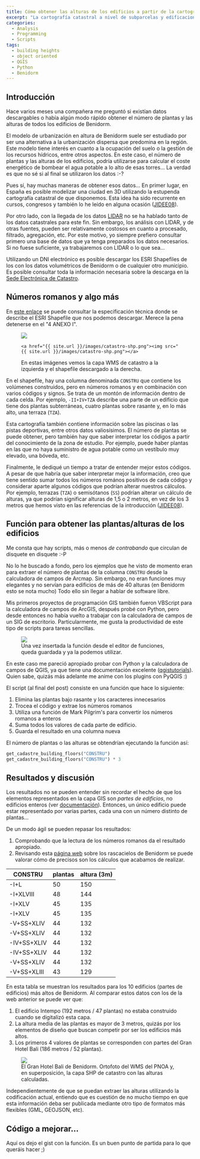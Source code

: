 ```yaml
---
title: Cómo obtener las alturas de los edificios a partir de la cartografía catastral
excerpt: "La cartografía catastral a nivel de subparcelas y edificaciones ha representado desde hace décadas la volumetría de las edificaciones mediante números romanos. Ésta es una propuesta de un algoritmo para saber cómo extraer esa información automáticamente."
categories:
  - Analysis
  - Programming
  - Scripts
tags:
  - building heights
  - object oriented
  - QGIS
  - Python
  - Benidorm
---
```


## Introducción

Hace varios meses una compañera me preguntó si existían datos descargables o había algún modo rápido obtener el número de plantas y las alturas de todos los edificios de Benidorm.

El modelo de urbanización en altura de Benidorm suele ser estudiado por ser una alternativa a la urbanización dispersa que predomina en la región. Este modelo tiene interés en cuanto a la ocupación del suelo o la gestión de los recursos hídricos, entre otros aspectos. En este caso, el número de plantas y las alturas de los edificios, podría utilizarse para calcular el coste energético de bombear el agua potable a lo alto de esas torres... La verdad es que no sé si al final se utilizaron los datos :-?

Pues sí, hay muchas maneras de obtener esos datos... En primer lugar, en España es posible modelizar una ciudad en 3D utilizando la estupenda cartografía catastral de que disponemos. Esta idea ha sido recurrente en cursos, congresos y también lo he leído en alguna ocasión ([JIDEE08](http://www.idee.es/resources/presentaciones/JIDEE08/ARTICULOS_JIDEE2008/Articulo76.pdf)).

Por otro lado, con la llegada de los datos [LIDAR](https://es.wikipedia.org/wiki/LIDAR) no se ha hablado tanto de los datos catastrales para este fin. Sin embargo, los análisis con LIDAR, y de otras fuentes, pueden ser relativamente costosos en cuanto a procesado, filtrado, agregación, etc. Por este motivo, yo siempre prefiero consultar primero una base de datos que ya tenga preparados los datos necesarios. Si no fuese suficiente, ya trabajaremos con LIDAR o lo que sea...

Utilizando un DNI electrónico es posible descargar los ESRI Shapefiles de los con los datos volumétricos de Benidorm o de cualquier otro municipio. Es posible consultar toda la información necesaria sobre la descarga en la [Sede Electrónica de Catastro](http://www.catastro.minhap.es/ayuda/lang/castellano/ayuda_descarga_shape.htm).


## Números romanos y algo más

En [este enlace](http://www.catastro.minhap.gob.es/ayuda/manual_descriptivo_shapefile.pdf) se puede consultar la especificación técnica donde se describe el ESRI Shapefile que nos podemos descargar. Merece la pena detenerse en el "4 ANEXO I".



<figure class="half">
    <a href="{{ site.url }}/images/catastro-pnoa-wms.png"><img src="{{ site.url }}/images/catastro-pnoa-wms.png"></a>

    <a href="{{ site.url }}/images/catastro-shp.png"><img src="{{ site.url }}/images/catastro-shp.png"></a>

<figcaption>En estas imágenes vemos la capa WMS de catastro a la izquierda y el shapefile descargado a la derecha.</figcaption>

</figure>


En el shapefile, hay una columna denominada `CONSTRU` que contiene los volúmenes construidos, pero en números romanos y en combinación con varios códigos y signos. Se trata de un montón de información dentro de cada celda. Por ejemplo, `-II+IV+TZA` describe una parte de un edificio que tiene dos plantas subterráneas, cuatro plantas sobre rasante y, en lo más alto, una terraza (`TZA`). 

Esta cartografía también contiene información sobre las piscinas o las pistas deportivas, entre otros datos valiosísimos. El número de plantas se puede obtener, pero también hay que saber interpretar los códigos a partir del conocimiento de la zona de estudio. Por ejemplo, puede haber plantas en las que no haya suministro de agua potable como un vestíbulo muy elevado, una bóveda, etc.


Finalmente, le dediqué un tiempo a tratar de entender mejor estos códigos. A pesar de que habría que saber interpretar mejor la información, creo que tiene sentido sumar todos los números romános positivos de cada código y considerar aparte algunos códigos que podrían alterar nuestros cálculos. Por ejemplo, terrazas (`TZA`) o semisótanos (`SS`) podrían alterar un cálculo de alturas, ya que podrían significar alturas de 1,5 o 2 metros, en vez de los 3 metros que hemos visto en las referencias de la introducción ([JIDEE08](http://www.idee.es/resources/presentaciones/JIDEE08/ARTICULOS_JIDEE2008/Articulo76.pdf)).


## Función para obtener las plantas/alturas de los edificios

Me consta que hay scripts, más o menos *de contrabando* que circulan de disquete en disquete :-P 

No lo he buscado a fondo, pero los ejemplos que he visto de momento eran para extraer el número de plantas de la columna `CONSTRU` desde la calculadora de campos de Arcmap. Sin embargo, no eran funciones muy elegantes y no servían para edificios de más de 40 alturas (en Benidorm esto se nota mucho) Todo ello sin llegar a hablar de software libre.

Mis primeros proyectos de programación GIS también fueron VBScript para la calculadora de campos de ArcGIS, después probé con Python, pero desde entonces no había vuelto a trabajar con la calculadora de campos de un SIG de escritorio. Particularmente, me gusta la productividad de este tipo de scripts para tareas sencillas.

<figure>
    <a href="{{ site.url }}/images/catastro-qgis-field-calculator.png"><img src="{{ site.url }}/images/catastro-qgis-field-calculator.png"></a>
<figcaption>Una vez insertada la función desde el editor de funciones, queda guardada y ya la podemos utilizar.</figcaption>
</figure>

En este caso me pareció apropiado probar con Python y la calculadora de campos de QGIS, ya que tiene una documentación excelente ([qgistutorials](http://www.qgistutorials.com/es/docs/custom_python_functions.html)). Quien sabe, quizás más adelante me anime con los plugins con PyQGIS :)

El script (al final del post) consiste en una función que hace lo siguiente:

1. Elimina las plantas bajo rasante y los caracteres innecesarios
2. Trocea el código y extrae los números romanos
3. Utiliza una función de Mark Pilgrim's para convertir los números romanos a enteros
4. Suma todos los valores de cada parte de edificio.
5. Guarda el resultado en una columna nueva


El número de plantas o las alturas se obtendrían ejecutando la función así:

```python
get_cadastre_building_floors("CONSTRU")
get_cadastre_building_floors("CONSTRU") * 3
```


## Resultados y discusión

Los resultados no se pueden entender sin recordar el hecho de que los elementos representados en la capa GIS son *partes de edificios*, no edificios enteros (ver [documentación](http://www.catastro.minhap.gob.es/ayuda/manual_descriptivo_shapefile.pdf)). Entonces, un único edificio puede estar representado por varias partes, cada una con un número distinto de plantas...

De un modo ágil se pueden repasar los resultados:

1. Comprobando que la lectura de los números romanos da el resultado apropiado.
2. Revisando esta [página web](https://es.wikipedia.org/wiki/Anexo:Rascacielos_de_Benidorm) sobre los rascacielos de Benidorm se puede valorar cómo de precisos son los cálculos que acabamos de realizar.


| CONSTRU     |plantas  |altura (3m)|
|-------------|---------|-----------|
| -I+L        | 50      | 150       |
| -I+XLVIII   | 48      | 144       |
| -I+XLV      | 45      | 135       |
| -I+XLV      | 45      | 135       |
| -V+SS+XLIV  | 44      | 132       |
| -V+SS+XLIV  | 44      | 132       |
| -IV+SS+XLIV | 44      | 132       |
| -IV+SS+XLIV | 44      | 132       |
| -V+SS+XLIV  | 44      | 132       |
| -V+SS+XLIII | 43      | 129       |


En esta tabla se muestran los resultados para los 10 edificios (partes de edificios) más altos de Benidorm. Al comparar estos datos con los de la web anterior se puede ver que:

1. El edificio Intempo (192 metros / 47 plantas) no estaba construido cuando se digitalizó esta capa.
2. La altura media de las plantas es mayor de 3 metros, quizás por los elementos de diseño que buscan competir por ser los edificios más altos.
3. Los primeros 4 valores de plantas se corresponden con partes del Gran Hotel Bali (186 metros / 52 plantas).


<figure>
    <a href="{{ site.url }}/images/catastro-gran-bali.png"><img src="{{ site.url }}/images/catastro-gran-bali.png"></a>
<figcaption>El Gran Hotel Bali de Benidorm. Ortofoto del WMS del PNOA y, en superposición, la capa SHP de catastro con las alturas calculadas.</figcaption>
</figure>


Independientemente de que se puedan extraer las alturas utilizando la codificación actual, entiendo que es cuestión de no mucho tiempo en que esta información deba ser publicada mediante otro tipo de formatos más flexibles (GML, GEOJSON, etc).


## Código a mejorar...

Aquí os dejo el gist con la función. Es un buen punto de partida para lo que queráis hacer ;)

<script src="https://gist.github.com/benizar/64167bfdff1b0ed146ac.js"></script>

